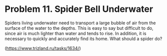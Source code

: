 # Problem 11. Spider Bell Underwater 

Spiders living underwater need to transport a large bubble of air from the surface of the water to the depths. This is easy to say but difficult to do, since air is much lighter than water and tends to rise. In addition, it is necessary to quickly and accurately find its home. What should a spider do?

(https://www.trizland.ru/tasks/1634/)